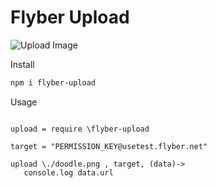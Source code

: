# Flyber Upload 

![Upload Image](https://d13yacurqjgara.cloudfront.net/users/293483/screenshots/3012753/_031-file-upload.gif)

Install

```Bash
npm i flyber-upload
```

Usage

```Livescript

upload = require \flyber-upload

target = "PERMISSION_KEY@usetest.flyber.net"

upload \./doodle.png , target, (data)->
   console.log data.url
```